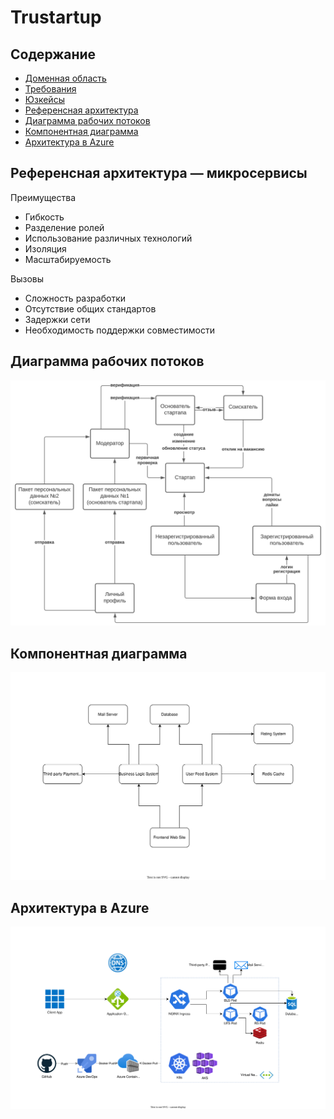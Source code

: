 # Trustartup

## Содержание

- [Доменная область](domain.md)
- [Требования](requirements.md)
- [Юзкейсы](use-cases.md)
- [Референсная архитектура](https://github.com/cloudbruh/trustartup#%D1%80%D0%B5%D1%84%D0%B5%D1%80%D0%B5%D0%BD%D1%81%D0%BD%D0%B0%D1%8F-%D0%B0%D1%80%D1%85%D0%B8%D1%82%D0%B5%D0%BA%D1%82%D1%83%D1%80%D0%B0--%D0%BC%D0%B8%D0%BA%D1%80%D0%BE%D1%81%D0%B5%D1%80%D0%B2%D0%B8%D1%81%D1%8B)
- [Диаграмма рабочих потоков](https://github.com/cloudbruh/trustartup#%D0%B4%D0%B8%D0%B0%D0%B3%D1%80%D0%B0%D0%BC%D0%BC%D0%B0-%D1%80%D0%B0%D0%B1%D0%BE%D1%87%D0%B8%D1%85-%D0%BF%D0%BE%D1%82%D0%BE%D0%BA%D0%BE%D0%B2)
- [Компонентная диаграмма](https://github.com/cloudbruh/trustartup#%D0%BA%D0%BE%D0%BC%D0%BF%D0%BE%D0%BD%D0%B5%D0%BD%D1%82%D0%BD%D0%B0%D1%8F-%D0%B4%D0%B8%D0%B0%D0%B3%D1%80%D0%B0%D0%BC%D0%BC%D0%B0)
- [Архитектура в Azure](https://github.com/cloudbruh/trustartup#%D0%B0%D1%80%D1%85%D0%B8%D1%82%D0%B5%D0%BA%D1%82%D1%83%D1%80%D0%B0-%D0%B2-azure)

## Референсная архитектура — микросервисы

Преимущества
- Гибкость
- Разделение ролей
- Использование различных технологий
- Изоляция
- Масштабируемость

Вызовы
- Сложность разработки
- Отсутствие общих стандартов
- Задержки сети
- Необходимость поддержки совместимости


## Диаграмма рабочих потоков

![Workflow diagram](img/workflow-diagram.svg)

## Компонентная диаграмма

![Component diagram](img/component-diagram.svg)

## Архитектура в Azure

![Azure architecture](img/azure-architecture.svg)
